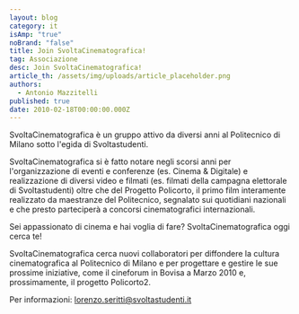 ```yaml
---
layout: blog
category: it
isAmp: "true"
noBrand: "false"
title: Join SvoltaCinematografica!
tag: Associazione
desc: Join SvoltaCinematografica!
article_th: /assets/img/uploads/article_placeholder.png
authors:
  - Antonio Mazzitelli
published: true
date: 2010-02-18T00:00:00.000Z
---
```


SvoltaCinematografica è un gruppo attivo da diversi anni al Politecnico di Milano sotto l'egida di Svoltastudenti.

SvoltaCinematografica si è fatto notare negli scorsi anni per l'organizzazione di eventi e conferenze (es. Cinema & Digitale) e realizzazione di diversi video e filmati (es. filmati della campagna elettorale di Svoltastudenti) oltre che del Progetto Policorto, il primo film interamente realizzato da maestranze del Politecnico, segnalato sui quotidiani nazionali e che presto parteciperà a concorsi cinematografici internazionali.

Sei appassionato di cinema e hai voglia di fare? SvoltaCinematografica oggi cerca te!

SvoltaCinematografica cerca nuovi collaboratori per diffondere la cultura cinematografica al Politecnico di Milano e per progettare e gestire le sue prossime iniziative, come il cineforum in Bovisa a Marzo 2010 e, prossimamente, il progetto Policorto2.

Per informazioni: [lorenzo.seritti@svoltastudenti.it](mailto:lorenzo.seritti@svoltastudenti.it)
